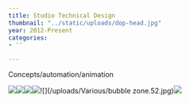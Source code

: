 ```yaml
---
title: Studio Technical Design
thumbnail: "../static/uploads/dop-head.jpg"
year: 2012-Present
categories:
- ''

---
```

Concepts/automation/animation

![](/uploads/Various/proceduralkafka.png)![](/uploads/procedural-oracal-2.jpg)![](/uploads/oracle-erosion.jpg)![](/uploads/kafka-on-paper-30001-0360-avi_snapshot_00-00-248.jpg)![](/uploads/Various/bubble zone.52.jpg)![](/uploads/70a95970439237.5ba3cd1d868d1.gif)